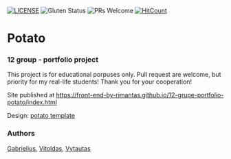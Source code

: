 [![LICENSE](https://img.shields.io/badge/license-MIT-blue.svg?style=flat-square)](https://github.com/belauzas/HTML5-website-template/blob/master/LICENSE.md)
![Gluten Status](https://img.shields.io/badge/Gluten-Free-green.svg)
![PRs Welcome](https://img.shields.io/badge/PRs-welcome-brightgreen.svg)
[![HitCount](http://hits.dwyl.com/front-end-by-rimantas/12-grupe-portfolio-potato.svg)](http://hits.dwyl.com/front-end-by-rimantas/12-grupe-portfolio-potato)

# Potato
### 12 group - portfolio project

This project is for educational porpuses only. Pull request are welcome, but priority for my real-life students! Thank you for your cooperation!

Site published at https://front-end-by-rimantas.github.io/12-grupe-portfolio-potato/index.html

Design: [potato template](https://www.themetrading.net/html/potato/design-1/index.html)

### Authors
[Gabrielius](https://github.com/Gabrieliusv), [Vitoldas](https://github.com/Vito-lab), [Vytautas](https://github.com/varveklis6)
